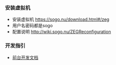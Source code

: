 ### 安装虚拟机
- 安装虚拟机 https://sogo.nu/download.html#/zeg
- 用户名密码都是sogo
- 配置说明 http://wiki.sogo.nu/ZEGReconfiguration

### 开发指引
- [前台开发文档](https://sogo.nu/files/docs/SOGoDevelopersGuide.html)
